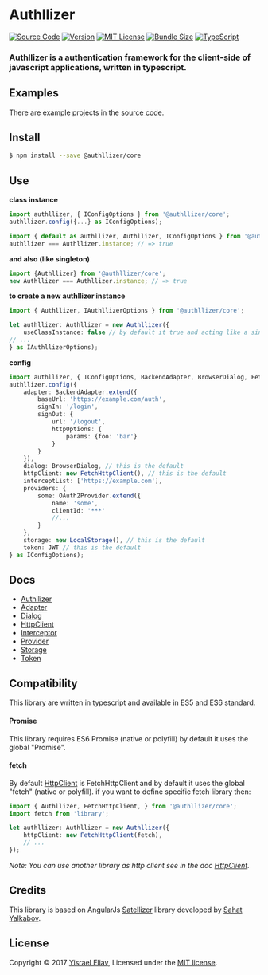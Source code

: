 # Authllizer
[![Source Code](https://img.shields.io/badge/%3C/%3E-source--code-blue.svg)](https://github.com/yisraelx/authllizer/blob/master/packages/@authllizer/core)
[![Version](https://img.shields.io/npm/v/@authllizer/core.svg)](https://www.npmjs.com/package/@authllizer/core)
[![MIT License](https://img.shields.io/npm/l/@authllizer/core.svg?color=yellow)](https://github.com/yisraelx/authllizer/blob/master/LICENSE)
[![Bundle Size](https://img.shields.io/bundlephobia/min/@authllizer/core.svg?color=green)](https://bundlephobia.com/result?p=@authllizer/core)
[![TypeScript](https://img.shields.io/badge/100%25-TypeScript-blue.svg)](https://www.typescriptlang.org)

### Authllizer is a authentication framework for the client-side of javascript applications, written in typescript.

## Examples
There are example projects in the [source code](https://github.com/yisraelx/authllizer/blob/master/examples).

## Install
```sh
$ npm install --save @authllizer/core
```

## Use
**class instance**
```ts
import authllizer, { IConfigOptions } from '@authllizer/core';
authllizer.config({...} as IConfigOptions);
```
```ts
import { default as authllizer, Authllizer, IConfigOptions } from '@authllizer/core';
authllizer === Authllizer.instance; // => true
```
**and also (like singleton)**
```ts
import {Authllizer} from '@authllizer/core';
new Authllizer === Authllizer.instance; // => true
```
**to create a new authllizer instance**
```ts
import { Authllizer, IAuthllizerOptions } from '@authllizer/core';

let authllizer: Authllizer = new Authllizer({
    useClassInstance: false // by default it true and acting like a singleton
// ...
} as IAuthllizerOptions);
```

**config**
```ts
import authllizer, { IConfigOptions, BackendAdapter, BrowserDialog, FetchHttpClient, OAuth2Provider, LocalStorage, JWT } from '@authllizer/core';
authllizer.config({
    adapter: BackendAdapter.extend({
        baseUrl: 'https://example.com/auth',
        signIn: '/login',
        signOut: {
            url: '/logout',
            httpOptions: {
                params: {foo: 'bar'}
            }
        }
    }),
    dialog: BrowserDialog, // this is the default
    httpClient: new FetchHttpClient(), // this is the default
    interceptList: ['https://example.com'],
    providers: {
        some: OAuth2Provider.extend({
            name: 'some',
            clientId: '***'
            //...
        }
    },
    storage: new LocalStorage(), // this is the default
    token: JWT // this is the default
} as IConfigOptions);
```

## Docs
* [Authllizer]
* [Adapter]
* [Dialog]
* [HttpClient]
* [Interceptor]
* [Provider]
* [Storage]
* [Token]

## Compatibility
This library are written in typescript and available in ES5 and ES6 standard.

#### Promise
This library requires ES6 Promise (native or polyfill) by default it uses the global "Promise".

#### fetch
By default [HttpClient] is FetchHttpClient and by default it uses the global "fetch" (native or polyfill).
if you want to define specific fetch library then:
```ts
import { Authllizer, FetchHttpClient, } from '@authllizer/core';
import fetch from 'library';

let authllizer: Authllizer = new Authllizer({
    httpClient: new FetchHttpClient(fetch),
    // ...
});
```
*Note: You can use another library as http client see in the doc [HttpClient].*

## Credits
This library is based on AngularJs [Satellizer](https://github.com/sahat/satellizer) library developed by [Sahat Yalkabov](https://github.com/sahat).

## License
Copyright © 2017 [Yisrael Eliav](https://github.com/yisraelx),
Licensed under the [MIT license](https://github.com/yisraelx/authllizer/blob/master/LICENSE).

[Authllizer]: https://github.com/yisraelx/authllizer/blob/master/docs/authllizer.md
[Adapter]: https://github.com/yisraelx/authllizer/blob/master/docs/adapter.md
[Dialog]: https://github.com/yisraelx/authllizer/blob/master/docs/dialog.md
[HttpClient]: https://github.com/yisraelx/authllizer/blob/master/docs/http.md
[Interceptor]: https://github.com/yisraelx/authllizer/blob/master/docs/interceptor.md
[Provider]: https://github.com/yisraelx/authllizer/blob/master/docs/provider.md
[Storage]: https://github.com/yisraelx/authllizer/blob/master/docs/storage.md
[Token]: https://github.com/yisraelx/authllizer/blob/master/docs/token.md

